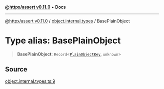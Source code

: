 [**@httpx/assert v0.11.0**](../../README.md) • **Docs**

***

[@httpx/assert v0.11.0](../../README.md) / [object.internal.types](../README.md) / BasePlainObject

# Type alias: BasePlainObject

> **BasePlainObject**: `Record`\<[`PlainObjectKey`](PlainObjectKey.md), `unknown`\>

## Source

[object.internal.types.ts:9](https://github.com/belgattitude/httpx/blob/87fb49862cf7e06acc8e0c35f7b115413ff3c6fe/packages/assert/src/object.internal.types.ts#L9)
